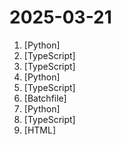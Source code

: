 # 2025-03-21

1. [](https://github.comundefined "Investment Research for Everyone, Everywhere.") [Python]
2. [](https://github.comundefined "There can be more than Notion and Miro. AFFiNE(pronounced [ə‘fain]) is a next-gen knowledge base that brings planning, sorting and creating all together. Privacy first, open-source, customizable and ready to use.") [TypeScript]
3. [](https://github.comundefined "A modern GUI client based on Tauri, designed to run in Windows, macOS and Linux for tailored proxy experience") [TypeScript]
4. [](https://github.comundefined "real time face swap and one-click video deepfake with only a single image") [Python]
5. [](https://github.comundefined "💯 Curated coding interview preparation materials for busy software engineers") [TypeScript]
6. [](https://github.comundefined "") [Batchfile]
7. [](https://github.comundefined "Python tool for converting files and office documents to Markdown.") [Python]
8. [](https://github.comundefined "Open-source Next.js template for building apps that are fully generated by AI. By E2B.") [TypeScript]
9. [](https://github.comundefined "🚀 Curated list of open-source, self-hosted projects deployable with Docker and docker-compose. Your go-to resource for amazing self-hostable software.") [HTML]
